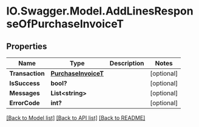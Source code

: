 # IO.Swagger.Model.AddLinesResponseOfPurchaseInvoiceT
## Properties

Name | Type | Description | Notes
------------ | ------------- | ------------- | -------------
**Transaction** | [**PurchaseInvoiceT**](PurchaseInvoiceT.md) |  | [optional] 
**IsSuccess** | **bool?** |  | [optional] 
**Messages** | **List&lt;string&gt;** |  | [optional] 
**ErrorCode** | **int?** |  | [optional] 

[[Back to Model list]](../README.md#documentation-for-models) [[Back to API list]](../README.md#documentation-for-api-endpoints) [[Back to README]](../README.md)

